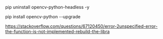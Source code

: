 pip uninstall opencv-python-headless -y 

pip install opencv-python --upgrade


https://stackoverflow.com/questions/67120450/error-2unspecified-error-the-function-is-not-implemented-rebuild-the-libra
